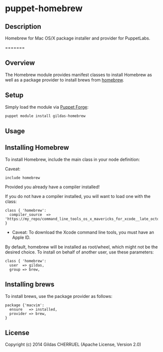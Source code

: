 puppet-homebrew
===============


## Description

Homebrew for Mac OS/X package installer and provider for PuppetLabs.

=======

Overview
--------

The Homebrew module provides manifest classes to install Homebrew as well as a package provider to install brews from [homebrew](http://brew.sh).

Setup
-----

Simply load the module via [Puppet Forge](https://forge.puppetlabs.com/gildas/homebrew):

```sh
puppet module install gildas-homebrew
```

Usage
-----

## Installing Homebrew

To install Homebrew, include the main class in your node definition:

Caveat: 

```Puppet
include homebrew
```

Provided you already have a compiler installed!

If you do not have a compiler installed, you will want to load one with the class:

```Puppet
class { 'homebrew':
  compiler_source  => 'https://my_repo/command_line_tools_os_x_mavericks_for_xcode__late_october_2013.dmg',
}
```

  * Caveat: To download the Xcode command line tools, you must have an Apple ID.

By default, homebrew will be installed as root/wheel, which might not be the desired choice.
To install on behalf of another user, use these parameters:

```Puppet
class { 'homebrew':
  user  => gildas,
  group => brew,
```

## Installing brews

To install brews, use the package provider as follows:

```puppet
package {'macvim':
  ensure   => installed,
  provider => brew,
}
```

## License

Copyright (c) 2014 Gildas CHERRUEL (Apache License, Version 2.0)
